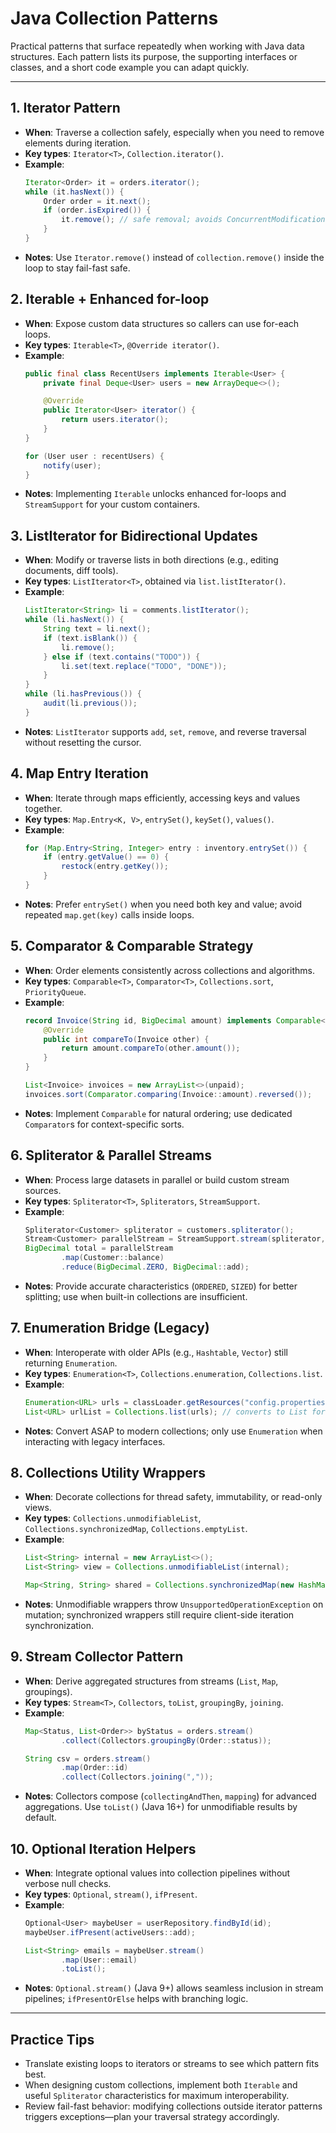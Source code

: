 # Java Collection Patterns

Practical patterns that surface repeatedly when working with Java data structures. Each pattern lists its purpose, the supporting interfaces or classes, and a short code example you can adapt quickly.

---

## 1. Iterator Pattern
- **When**: Traverse a collection safely, especially when you need to remove elements during iteration.
- **Key types**: `Iterator<T>`, `Collection.iterator()`.
- **Example**:
  ```java
  Iterator<Order> it = orders.iterator();
  while (it.hasNext()) {
      Order order = it.next();
      if (order.isExpired()) {
          it.remove(); // safe removal; avoids ConcurrentModificationException
      }
  }
  ```
- **Notes**: Use `Iterator.remove()` instead of `collection.remove()` inside the loop to stay fail-fast safe.

## 2. Iterable + Enhanced for-loop
- **When**: Expose custom data structures so callers can use for-each loops.
- **Key types**: `Iterable<T>`, `@Override iterator()`.
- **Example**:
  ```java
  public final class RecentUsers implements Iterable<User> {
      private final Deque<User> users = new ArrayDeque<>();

      @Override
      public Iterator<User> iterator() {
          return users.iterator();
      }
  }

  for (User user : recentUsers) {
      notify(user);
  }
  ```
- **Notes**: Implementing `Iterable` unlocks enhanced for-loops and `StreamSupport` for your custom containers.

## 3. ListIterator for Bidirectional Updates
- **When**: Modify or traverse lists in both directions (e.g., editing documents, diff tools).
- **Key types**: `ListIterator<T>`, obtained via `list.listIterator()`.
- **Example**:
  ```java
  ListIterator<String> li = comments.listIterator();
  while (li.hasNext()) {
      String text = li.next();
      if (text.isBlank()) {
          li.remove();
      } else if (text.contains("TODO")) {
          li.set(text.replace("TODO", "DONE"));
      }
  }
  while (li.hasPrevious()) {
      audit(li.previous());
  }
  ```
- **Notes**: `ListIterator` supports `add`, `set`, `remove`, and reverse traversal without resetting the cursor.

## 4. Map Entry Iteration
- **When**: Iterate through maps efficiently, accessing keys and values together.
- **Key types**: `Map.Entry<K, V>`, `entrySet()`, `keySet()`, `values()`.
- **Example**:
  ```java
  for (Map.Entry<String, Integer> entry : inventory.entrySet()) {
      if (entry.getValue() == 0) {
          restock(entry.getKey());
      }
  }
  ```
- **Notes**: Prefer `entrySet()` when you need both key and value; avoid repeated `map.get(key)` calls inside loops.

## 5. Comparator & Comparable Strategy
- **When**: Order elements consistently across collections and algorithms.
- **Key types**: `Comparable<T>`, `Comparator<T>`, `Collections.sort`, `PriorityQueue`.
- **Example**:
  ```java
  record Invoice(String id, BigDecimal amount) implements Comparable<Invoice> {
      @Override
      public int compareTo(Invoice other) {
          return amount.compareTo(other.amount());
      }
  }

  List<Invoice> invoices = new ArrayList<>(unpaid);
  invoices.sort(Comparator.comparing(Invoice::amount).reversed());
  ```
- **Notes**: Implement `Comparable` for natural ordering; use dedicated `Comparator`s for context-specific sorts.

## 6. Spliterator & Parallel Streams
- **When**: Process large datasets in parallel or build custom stream sources.
- **Key types**: `Spliterator<T>`, `Spliterators`, `StreamSupport`.
- **Example**:
  ```java
  Spliterator<Customer> spliterator = customers.spliterator();
  Stream<Customer> parallelStream = StreamSupport.stream(spliterator, true);
  BigDecimal total = parallelStream
          .map(Customer::balance)
          .reduce(BigDecimal.ZERO, BigDecimal::add);
  ```
- **Notes**: Provide accurate characteristics (`ORDERED`, `SIZED`) for better splitting; use when built-in collections are insufficient.

## 7. Enumeration Bridge (Legacy)
- **When**: Interoperate with older APIs (e.g., `Hashtable`, `Vector`) still returning `Enumeration`.
- **Key types**: `Enumeration<T>`, `Collections.enumeration`, `Collections.list`.
- **Example**:
  ```java
  Enumeration<URL> urls = classLoader.getResources("config.properties");
  List<URL> urlList = Collections.list(urls); // converts to List for modern handling
  ```
- **Notes**: Convert ASAP to modern collections; only use `Enumeration` when interacting with legacy interfaces.

## 8. Collections Utility Wrappers
- **When**: Decorate collections for thread safety, immutability, or read-only views.
- **Key types**: `Collections.unmodifiableList`, `Collections.synchronizedMap`, `Collections.emptyList`.
- **Example**:
  ```java
  List<String> internal = new ArrayList<>();
  List<String> view = Collections.unmodifiableList(internal);

  Map<String, String> shared = Collections.synchronizedMap(new HashMap<>());
  ```
- **Notes**: Unmodifiable wrappers throw `UnsupportedOperationException` on mutation; synchronized wrappers still require client-side iteration synchronization.

## 9. Stream Collector Pattern
- **When**: Derive aggregated structures from streams (`List`, `Map`, groupings).
- **Key types**: `Stream<T>`, `Collectors`, `toList`, `groupingBy`, `joining`.
- **Example**:
  ```java
  Map<Status, List<Order>> byStatus = orders.stream()
          .collect(Collectors.groupingBy(Order::status));

  String csv = orders.stream()
          .map(Order::id)
          .collect(Collectors.joining(","));
  ```
- **Notes**: Collectors compose (`collectingAndThen`, `mapping`) for advanced aggregations. Use `toList()` (Java 16+) for unmodifiable results by default.

## 10. Optional Iteration Helpers
- **When**: Integrate optional values into collection pipelines without verbose null checks.
- **Key types**: `Optional`, `stream()`, `ifPresent`.
- **Example**:
  ```java
  Optional<User> maybeUser = userRepository.findById(id);
  maybeUser.ifPresent(activeUsers::add);

  List<String> emails = maybeUser.stream()
          .map(User::email)
          .toList();
  ```
- **Notes**: `Optional.stream()` (Java 9+) allows seamless inclusion in stream pipelines; `ifPresentOrElse` helps with branching logic.

---

## Practice Tips
- Translate existing loops to iterators or streams to see which pattern fits best.
- When designing custom collections, implement both `Iterable` and useful `Spliterator` characteristics for maximum interoperability.
- Review fail-fast behavior: modifying collections outside iterator patterns triggers exceptions—plan your traversal strategy accordingly.
